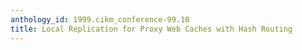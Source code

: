 ```yaml
---
anthology_id: 1999.cikm_conference-99.10
title: Local Replication for Proxy Web Caches with Hash Routing
---
```

